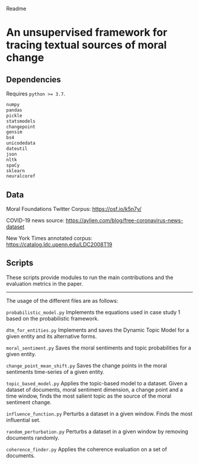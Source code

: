 Readme

An unsupervised framework for tracing textual sources of moral change 
=====================================================================


## Dependencies


Requires `python >= 3.7`.

```python
numpy
pandas
pickle
statsmodels
changepoint
gensim
bs4
unicodedata
dateutil
json
nltk
spaCy
sklearn
neuralcoref
```

## Data
Moral Foundations Twitter Corpus: https://osf.io/k5n7y/

COVID-19 news source: https://aylien.com/blog/free-coronavirus-news-dataset


New York Times annotated corpus: https://catalog.ldc.upenn.edu/LDC2008T19


## Scripts

These scripts provide modules to run the main contributions and the
evaluation metrics in the paper.

-----

The usage of the different files are as follows:

`probabilistic_model.py` Implements the equations used in case study 1 based on the
probabilistic framework.


`dtm_for_entities.py` Implements and saves the Dynamic Topic Model for a given entity and its alternative forms.

`moral_sentiment.py` Saves the moral sentiments and topic probabilities for a given entity.

`change_point_mean_shift.py` Saves the change points in the moral sentiments time-series of a given entity.

`topic_based_model.py` Applies the topic-based model to a dataset. Given
a dataset of documents, moral sentiment dimension, a change point and a
time window, finds the most salient topic as the source of the moral
sentiment change.

`influence_function.py` Perturbs a dataset in a given window. Finds the
most influential set.

`random_perturbation.py` Perturbs a dataset in a given window by
removing documents randomly.

`coherence_finder.py` Applies the coherence evaluation on a set of
documents.


